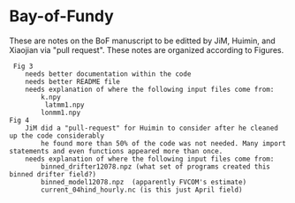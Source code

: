 # Bay-of-Fundy
These are notes on the BoF manuscript to be editted by JiM, Huimin, and Xiaojian via "pull request".
These notes are organized according to Figures.

     Fig 3
        needs better documentation within the code
        needs better README file
        needs explanation of where the following input files come from:
            k.npy
             latmm1.npy
            lonmm1.npy
    Fig 4
        JiM did a "pull-request" for Huimin to consider after he cleaned up the code considerably
            he found more than 50% of the code was not needed. Many import statements and even functions appeared more than once.
        needs explanation of where the following input files come from:
            binned_drifter12078.npz (what set of programs created this binned drifter field?)
            binned_model12078.npz  (apparently FVCOM's estimate)
            current_04hind_hourly.nc (is this just April field)
